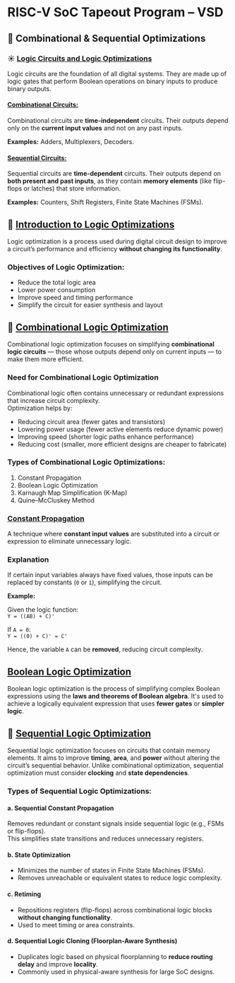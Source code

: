 # RISC-V SoC Tapeout Program – VSD  
## 🔭  Combinational & Sequential Optimizations  


### ☀️ <ins>Logic Circuits and Logic Optimizations</ins>

Logic circuits are the foundation of all digital systems. They are made up of logic gates that perform Boolean operations on binary inputs to produce binary outputs.

#### <ins>Combinational Circuits:</ins>
Combinational circuits are **time-independent** circuits. Their outputs depend only on the **current input values** and not on any past inputs.  

**Examples:** Adders, Multiplexers, Decoders.  

#### <ins>Sequential Circuits:</ins>
Sequential circuits are **time-dependent** circuits. Their outputs depend on **both present and past inputs**, as they contain **memory elements** (like flip-flops or latches) that store information.  

**Examples:** Counters, Shift Registers, Finite State Machines (FSMs).  



## 🧮 <ins>Introduction to Logic Optimizations</ins>  
Logic optimization is a process used during digital circuit design to improve a circuit’s performance and efficiency **without changing its functionality**.

### Objectives of Logic Optimization:
- Reduce the total logic area  
- Lower power consumption  
- Improve speed and timing performance  
- Simplify the circuit for easier synthesis and layout  



## 🔣 <ins>Combinational Logic Optimization</ins>
Combinational logic optimization focuses on simplifying **combinational logic circuits** — those whose outputs depend only on current inputs — to make them more efficient.

### Need for Combinational Logic Optimization
Combinational logic often contains unnecessary or redundant expressions that increase circuit complexity.  
Optimization helps by:
- Reducing circuit area (fewer gates and transistors)  
- Lowering power usage (fewer active elements reduce dynamic power)  
- Improving speed (shorter logic paths enhance performance)  
- Reducing cost (smaller, more efficient designs are cheaper to fabricate)  



### Types of Combinational Logic Optimizations:
  1. Constant Propagation  
  2. Boolean Logic Optimization  
  3. Karnaugh Map Simplification (K-Map)  
  4. Quine–McCluskey Method  



### <ins>Constant Propagation</ins>
A technique where **constant input values** are substituted into a circuit or expression to eliminate unnecessary logic.

### Explanation  
If certain input variables always have fixed values, those inputs can be replaced by constants (`0` or `1`), simplifying the circuit.

**Example:**  

Given the logic function:  
`Y = ((AB) + C)'`

If `A = 0`:  
`Y = ((0) + C)' = C'`

Hence, the variable `A` can be **removed**, reducing circuit complexity.



## <ins>Boolean Logic Optimization</ins>
Boolean logic optimization is the process of simplifying complex Boolean expressions using the **laws and theorems of Boolean algebra**. It's used to achieve a logically equivalent expression that uses **fewer gates** or **simpler logic**.





## 🔢 <ins>Sequential Logic Optimization</ins>
Sequential logic optimization focuses on circuits that contain memory elements. It aims to improve **timing**, **area**, and **power** without altering the circuit’s sequential behavior.
Unlike combinational optimization, sequential optimization must consider **clocking** and **state dependencies**.



### Types of Sequential Logic Optimizations:
#### a. Sequential Constant Propagation  
Removes redundant or constant signals inside sequential logic (e.g., FSMs or flip-flops).  
This simplifies state transitions and reduces unnecessary registers.

#### b. State Optimization  
- Minimizes the number of states in Finite State Machines (FSMs).  
- Removes unreachable or equivalent states to reduce logic complexity.  

#### c. Retiming  
- Repositions registers (flip-flops) across combinational logic blocks **without changing functionality**.  
- Used to meet timing or area constraints.  

#### d. Sequential Logic Cloning (Floorplan-Aware Synthesis)  
- Duplicates logic based on physical floorplanning to **reduce routing delay** and improve **locality**.  
- Commonly used in physical-aware synthesis for large SoC designs.  









